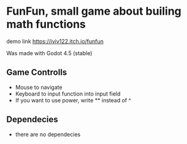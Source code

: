 # FunFun, small game about builing math functions
demo link https://iviv122.itch.io/funfun

Was made with Godot 4.5 (stable)

## Game Controlls

- Mouse to navigate 
- Keyboard to input function into input field
- If you want to use power, write ** instead of ^

## Dependecies
- there are no dependecies

